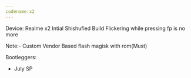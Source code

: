 ```yaml
---
codename:x2
---
```


Device: Realme x2
Intial Shishufied Build
Flickering while pressing fp is no more 

Note:-
Custom Vendor Based
flash magisk with rom(Must)

Bootleggers:
* July SP

